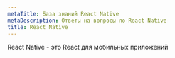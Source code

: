 ```yaml
---
metaTitle: База знаний React Native
metaDescription: Ответы на вопросы по React Native
title: React Native
---
```

React Native - это React для мобильных приложений
